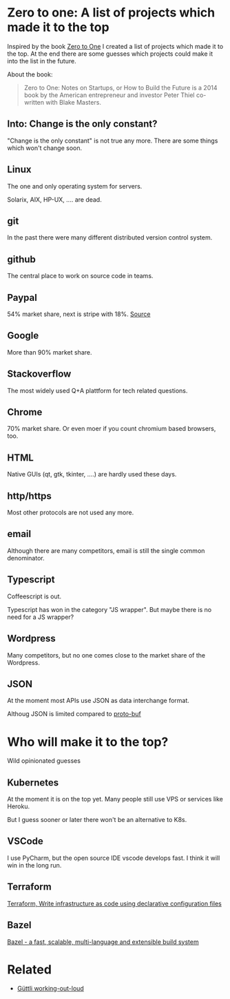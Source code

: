 # Zero to one: A list of projects which made it to the top 

Inspired by the book [Zero to One](https://en.wikipedia.org/wiki/Zero_to_One) I created a list of projects which made it to the top. At the end there are some guesses which projects could make it into the list in the future.

About the book:

> Zero to One: Notes on Startups, or How to Build the Future is a 2014 book by the American entrepreneur and investor Peter Thiel co-written with Blake Masters. 

## Into: Change is the only constant?

"Change is the only constant" is not true any more. There are some things which won't change soon.

## Linux

The one and only operating system for servers.

Solarix, AIX, HP-UX, .... are dead.

## git

In the past there were many different distributed version control system.

## github

The central place to work on source code in teams.

## Paypal

54% market share, next is stripe with 18%. [Source](https://martech.zone/paypal-statistics-online-payments/)

## Google

More than 90% market share.

## Stackoverflow

The most widely used Q+A plattform for tech related questions.

## Chrome

70% market share. Or even moer if you count chromium based browsers, too.

## HTML

Native GUIs (qt, gtk, tkinter, ....) are hardly used these days.

## http/https

Most other protocols are not used any more.

## email

Although there are many competitors, email is still the single common denominator.

## Typescript

Coffeescript is out.

Typescript has won in the category "JS wrapper". But maybe there is no need for a JS wrapper?

## Wordpress

Many competitors, but no one comes close to the market share of the Wordpress.

## JSON

At the moment most APIs use JSON as data interchange format.

Althoug JSON is limited compared to [proto-buf](https://en.wikipedia.org/wiki/Protocol_Buffers)

# Who will make it to the top?

Wild opinionated guesses

## Kubernetes

At the moment it is on the top yet. Many people still use VPS or services like Heroku.

But I guess sooner or later there won't be an alternative to K8s.

## VSCode

I use PyCharm, but the open source IDE vscode develops fast. I think it will win in the long run.

## Terraform

[Terraform, Write infrastructure as code using declarative configuration files](https://www.terraform.io/)

## Bazel

[Bazel - a fast, scalable, multi-language and extensible build system](https://bazel.build/)



# Related

* [Güttli working-out-loud](https://github.com/guettli/wol)
